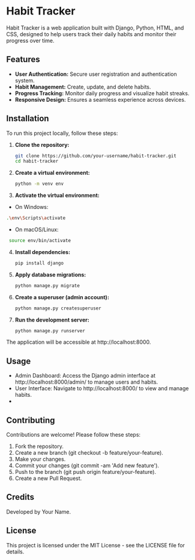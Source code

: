 # Habit Tracker

Habit Tracker is a web application built with Django, Python, HTML, and CSS, designed to help users track their daily habits and monitor their progress over time.

## Features

- **User Authentication:** Secure user registration and authentication system.
- **Habit Management:** Create, update, and delete habits.
- **Progress Tracking:** Monitor daily progress and visualize habit streaks.
- **Responsive Design:** Ensures a seamless experience across devices.

## Installation

To run this project locally, follow these steps:

1. **Clone the repository:**

   ```bash
   git clone https://github.com/your-username/habit-tracker.git
   cd habit-tracker

2. **Create a virtual environment:**

   ```bash
   python -m venv env

3. **Activate the virtual environment:**

  - On Windows:
   ```bash
   .\env\Scripts\activate
   ```
  - On macOS/Linux:
  ```bash
   source env/bin/activate
   ```
4. **Install dependencies:**
    ```bash
   pip install django
   ```
5. **Apply database migrations:**
   ```bash
   python manage.py migrate
   ```
6. **Create a superuser (admin account):**
   ```bash
   python manage.py createsuperuser
   ```
7. **Run the development server:**
   ```bash
   python manage.py runserver
   ```
The application will be accessible at http://localhost:8000.

## Usage
  - Admin Dashboard: Access the Django admin interface at http://localhost:8000/admin/ to manage users and habits.
  - User Interface: Navigate to http://localhost:8000/ to view and manage habits.
  - 
## Contributing
Contributions are welcome! Please follow these steps:

1. Fork the repository.
2. Create a new branch (git checkout -b feature/your-feature).
3. Make your changes.
4. Commit your changes (git commit -am 'Add new feature').
5. Push to the branch (git push origin feature/your-feature).
6. Create a new Pull Request.

## Credits
Developed by Your Name.

## License
This project is licensed under the MIT License - see the LICENSE file for details.
